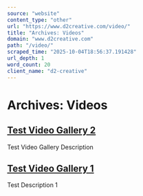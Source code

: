 ```yaml
---
source: "website"
content_type: "other"
url: "https://www.d2creative.com/video/"
title: "Archives: Videos"
domain: "www.d2creative.com"
path: "/video/"
scraped_time: "2025-10-04T18:56:37.191428"
url_depth: 1
word_count: 20
client_name: "d2-creative"
---
```


# Archives: Videos

## [Test Video Gallery 2](https://www.d2creative.com/video/test-video-gallery-2/)

Test Video Gallery Description

## [Test Video Gallery 1](https://www.d2creative.com/video/test-video-gallery-1/)

Test Description 1